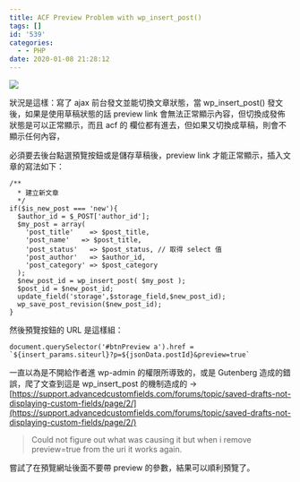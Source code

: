 ```yaml
---
title: ACF Preview Problem with wp_insert_post()
tags: []
id: '539'
categories:
  - - PHP
date: 2020-01-08 21:28:12
---
```


![](https://oberonlai.blog/wp-content/uploads/2020/01/CleanShot-2020-01-08-at-21.10.57.jpg)

狀況是這樣：寫了 ajax 前台發文並能切換文章狀態，當 wp\_insert\_post() 發文後，如果是使用草稿狀態的話 preview link 會無法正常顯示內容，但切換成發佈狀態是可以正常顯示，而且 acf 的 欄位都有進去，但如果又切換成草稿，則會不顯示任何內容，

必須要去後台點選預覽按鈕或是儲存草稿後，preview link 才能正常顯示，插入文章的寫法如下：

```
/**
  * 建立新文章
  */
if($is_new_post === 'new'){
  $author_id = $_POST['author_id'];
  $my_post = array(
    'post_title'    => $post_title,
    'post_name'   => $post_title,
    'post_status'   => $post_status, // 取得 select 值
    'post_author'   => $author_id,
    'post_category' => $post_category
  );
  $new_post_id = wp_insert_post( $my_post );
  $post_id = $new_post_id;
  update_field('storage',$storage_field,$new_post_id);
  wp_save_post_revision($new_post_id);
}
```

然後預覽按鈕的 URL 是這樣組：

```
document.querySelector('#btnPreview a').href = `${insert_params.siteurl}?p=${jsonData.postId}&preview=true`
```

一直以為是不開給作者進 wp-admin 的權限所導致的，或是 Gutenberg 造成的錯誤，爬了文查到這是 wp\_insert\_post 的機制造成的 -> [https://support.advancedcustomfields.com/forums/topic/saved-drafts-not-displaying-custom-fields/page/2/](https://support.advancedcustomfields.com/forums/topic/saved-drafts-not-displaying-custom-fields/page/2/)

> Could not figure out what was causing it but when i remove preview=true from the uri it works again.

嘗試了在預覽網址後面不要帶 preview 的參數，結果可以順利預覽了。